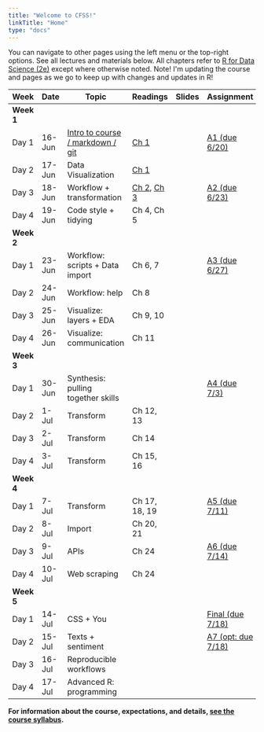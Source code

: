 ```yaml
---
title: "Welcome to CFSS!"
linkTitle: "Home"
type: "docs"
---
```


You can navigate to other pages using the left menu or the top-right options. See all lectures and materials below. All chapters refer to [R for Data Science (2e)](https://r4ds.hadley.nz/) except where otherwise noted.  Note! I'm updating the course and pages as we go to keep up with changes and updates in R!

|    Week    | Date   | Topic   | Readings      | Slides | Assignment         |
|---------------|--------|------------------------------------|---------------|--------|--------------------|
| **Week 1**    |        |                                    |               |        |                    |
| Day 1         | 16-Jun | [Intro to course / markdown / git](schedule/intro/)   | [Ch 1](https://r4ds.hadley.nz/data-visualize.html)          |   [<i class="fa-solid fa-person-chalkboard"></i>](slides/intro)     | [A1 (due 6/20)](/assignments/edit-readme/)      |
| Day 2         | 17-Jun | Data Visualization                 | [Ch 1](https://r4ds.hadley.nz/data-visualize.html)   |    [<i class="fa-solid fa-person-chalkboard"></i>](slides/)      |                    |
| Day 3         | 18-Jun | Workflow + transformation          | [Ch 2](https://r4ds.hadley.nz/workflow-basics.html), [Ch 3](https://r4ds.hadley.nz/data-transform.html)        |     [<i class="fa-solid fa-person-chalkboard"></i>](slides/)      | [A2 (due 6/23)](/assignments/explore-data/)    |
| Day 4         | 19-Jun | Code style + tidying               | Ch 4, Ch 5       |     [<i class="fa-solid fa-person-chalkboard"></i>](slides/)      |                    |
| **Week 2**    |        |                                    |               |        |                    |
| Day 1         | 23-Jun | Workflow: scripts + Data import    | Ch 6, 7       |   [<i class="fa-solid fa-person-chalkboard"></i>](slides/)        | [A3 (due 6/27)](/assignments/wrangle-data/)     |
| Day 2         | 24-Jun | Workflow: help                     | Ch 8          |    [<i class="fa-solid fa-person-chalkboard"></i>](slides/)       |                    |
| Day 3         | 25-Jun | Visualize: layers + EDA            | Ch 9, 10      |    [<i class="fa-solid fa-person-chalkboard"></i>](slides/)       |                    |
| Day 4         | 26-Jun | Visualize: communication           | Ch 11         |    [<i class="fa-solid fa-person-chalkboard"></i>](slides/)       |                    |
| **Week 3**    |        |                                    |               |        |                    |
| Day 1         | 30-Jun | Synthesis: pulling together skills |               |    [<i class="fa-solid fa-person-chalkboard"></i>](slides/)       |[ A4 (due 7/3)](/assignments/programming/)      |
| Day 2         | 1-Jul  | Transform                          | Ch 12, 13     |     [<i class="fa-solid fa-person-chalkboard"></i>](slides/)      |                    |
| Day 3         | 2-Jul  | Transform                          | Ch 14         |     [<i class="fa-solid fa-person-chalkboard"></i>](slides/)      |                    |
| Day 4         | 3-Jul  | Transform                          | Ch 15, 16     |    [<i class="fa-solid fa-person-chalkboard"></i>](slides/)       |                    |
| **Week   4**  |        |                                    |               |        |                    |
| Day 1         | 7-Jul  | Transform                          | Ch 17, 18, 19 |     [<i class="fa-solid fa-person-chalkboard"></i>](slides/)      | [A5 (due 7/11)](/assignments/debugging-rmarkdown/)      |
| Day 2         | 8-Jul  | Import                             | Ch 20, 21     |   [<i class="fa-solid fa-person-chalkboard"></i>](slides/)    |                    |
| Day 3         | 9-Jul  | APIs                               | Ch 24         |    [<i class="fa-solid fa-person-chalkboard"></i>](slides/)     | [A6 (due 7/14)](/assignments/webdata/)      |
| Day 4         | 10-Jul | Web scraping                       | Ch 24         |    [<i class="fa-solid fa-person-chalkboard"></i>](slides/)    |                    |
| **Week 5**    |        |                                    |               |        |                    |
| Day 1         | 14-Jul | CSS + You                          |               |   [<i class="fa-solid fa-person-chalkboard"></i>](slides/)     | [Final (due 7/18)](/assignments/reproducible-research/)  |
| Day 2         | 15-Jul | Texts + sentiment                  |               |    [<i class="fa-solid fa-person-chalkboard"></i>](slides/)     | [A7 (opt: due 7/18)](/assignments/text-analysis/) |
| Day 3         | 16-Jul | Reproducible workflows             |               |    [<i class="fa-solid fa-person-chalkboard"></i>](slides/)     |                    |
| Day 4         | 17-Jul | Advanced R: programming            |               |    [<i class="fa-solid fa-person-chalkboard"></i>](slides/)      |                    |



**For information about the course, expectations, and details, [see the course syllabus](/syllabus).**


